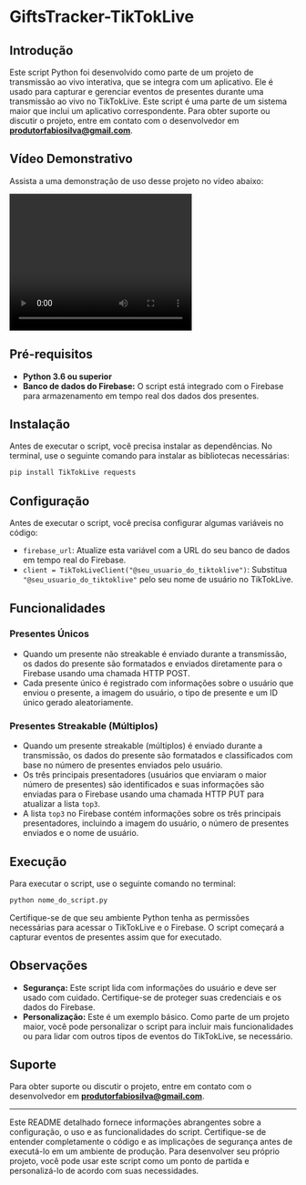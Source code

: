 # GiftsTracker-TikTokLive

## Introdução

Este script Python foi desenvolvido como parte de um projeto de transmissão ao vivo interativa, que se integra com um aplicativo. Ele é usado para capturar e gerenciar eventos de presentes durante uma transmissão ao vivo no TikTokLive. Este script é uma parte de um sistema maior que inclui um aplicativo correspondente. Para obter suporte ou discutir o projeto, entre em contato com o desenvolvedor em **produtorfabiosilva@gmail.com**.

## Vídeo Demonstrativo

Assista a uma demonstração de uso desse projeto no vídeo abaixo:

<video width="320" height="240" controls>
  <source src="Screenrecorder-2023-10-23-03-01-57-868.mp4" type="video/mp4">
  Seu navegador não suporta o elemento de vídeo.
</video>


## Pré-requisitos

- **Python 3.6 ou superior**
- **Banco de dados do Firebase:** O script está integrado com o Firebase para armazenamento em tempo real dos dados dos presentes.

## Instalação

Antes de executar o script, você precisa instalar as dependências. No terminal, use o seguinte comando para instalar as bibliotecas necessárias:

```bash
pip install TikTokLive requests
```

## Configuração

Antes de executar o script, você precisa configurar algumas variáveis no código:

- `firebase_url`: Atualize esta variável com a URL do seu banco de dados em tempo real do Firebase.
- `client = TikTokLiveClient("@seu_usuario_do_tiktoklive")`: Substitua `"@seu_usuario_do_tiktoklive"` pelo seu nome de usuário no TikTokLive.

## Funcionalidades

### Presentes Únicos

- Quando um presente não streakable é enviado durante a transmissão, os dados do presente são formatados e enviados diretamente para o Firebase usando uma chamada HTTP POST.
- Cada presente único é registrado com informações sobre o usuário que enviou o presente, a imagem do usuário, o tipo de presente e um ID único gerado aleatoriamente.

### Presentes Streakable (Múltiplos)

- Quando um presente streakable (múltiplos) é enviado durante a transmissão, os dados do presente são formatados e classificados com base no número de presentes enviados pelo usuário.
- Os três principais presentadores (usuários que enviaram o maior número de presentes) são identificados e suas informações são enviadas para o Firebase usando uma chamada HTTP PUT para atualizar a lista `top3`.
- A lista `top3` no Firebase contém informações sobre os três principais presentadores, incluindo a imagem do usuário, o número de presentes enviados e o nome de usuário.

## Execução

Para executar o script, use o seguinte comando no terminal:

```bash
python nome_do_script.py
```

Certifique-se de que seu ambiente Python tenha as permissões necessárias para acessar o TikTokLive e o Firebase. O script começará a capturar eventos de presentes assim que for executado.

## Observações

- **Segurança:** Este script lida com informações do usuário e deve ser usado com cuidado. Certifique-se de proteger suas credenciais e os dados do Firebase.
- **Personalização:** Este é um exemplo básico. Como parte de um projeto maior, você pode personalizar o script para incluir mais funcionalidades ou para lidar com outros tipos de eventos do TikTokLive, se necessário.

## Suporte

Para obter suporte ou discutir o projeto, entre em contato com o desenvolvedor em **produtorfabiosilva@gmail.com**.

---

Este README detalhado fornece informações abrangentes sobre a configuração, o uso e as funcionalidades do script. Certifique-se de entender completamente o código e as implicações de segurança antes de executá-lo em um ambiente de produção. Para desenvolver seu próprio projeto, você pode usar este script como um ponto de partida e personalizá-lo de acordo com suas necessidades.
